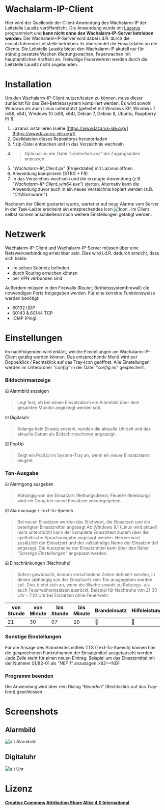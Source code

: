 # Wachalarm-IP-Client

Hier wird der Quellcode der Client-Anwendung des Wachalarm-IP der Leitstelle Lausitz veröffentlicht.
Die Anwendung wurde mit [Lazarus](https://www.lazarus-ide.org/) programmiert und **kann nicht ohne den Wachalarm-IP-Server betrieben werden**.
Der Wachalarm-IP-Server wird dabei i.d.R. durch die einsatzführende Leitstelle betrieben. Er übersendet die Einsatzdaten an die Clients.
Die Leitstelle Lausitz bietet den Wachalarm-IP akutell nur für ständig besetzte Wachen (Rettungswachen, Feuerwachen mit hauptamtlichen Kräften) an. Freiwillige Feuerwehren werden durch die Leitstelle Lausitz nicht angebunden.

# Installation

Um den Wachalarm-IP-Client nutzen/testen zu können, muss dieser zunächst für das Ziel-Betriebssystem kompiliert werden. Es wird sowohl Windows als auch Linux unterstützt (getestet mit Windows XP, Windows 7 (x86, x64), Windows 10 (x86, x64), Debian 7, Debian 8, Ubuntu, Raspberry Pi 1).
1. Lazarus installieren (siehe [https://www.lazarus-ide.org/](https://www.lazarus-ide.org/))
2. Quelldateien dieses Repositorys herunterladen
3. *.zip-Datei entpacken und in das Verzeichnis wechseln
4. >Optional: in der Datei *"credentials.res"* die Zugangsdaten anpassen
5. *"Wachalarm-IP_Client.lpi"* (Projektdatei) mit Lazarus öffnen
6. Anwendung kompilieren (STRG + F9)
7. In das Verzeichnis wechseln und die erzeugte Anwendung (z.B. *"Wachalarm-IP-Client_win64.exe"*) starten. 
Alternativ kann die Anwendung zuvor auch in ein neues Verzeichnis kopiert werden (z.B. *"C:\Wachalarm"*).

Nachdem der Client gestartet wurde, wartet er auf neue Alarme vom Server. In der Task-Leiste erscheint ein entsprechendes Icon ![Icon](https://user-images.githubusercontent.com/19272095/47442342-80ceff00-d7b2-11e8-8ab0-d1ed2914ec23.png "Tray-Icon") .
Im Client selbst können anschließend noch weitere Einstellungen getätigt werden.

# Netzwerk

Wachalarm-IP-Client und Wachalarm-IP-Server müssen über eine Netzwerkverbindung erreichbar sein. Dies wird i.d.R. dadurch erreicht, dass sich beide:

 - im selben Subnetz befinden
 - durch Routing erreichen können
 - per VPN verbunden sind

Außerdem müssen in den Firewalls (Router, Betriebssystemfirewall) die notwendigen Ports freigegeben werden. Für eine korrekte Funktionsweise werden benötigt:

 - 60132 UDP
 - 60143 & 60144 TCP
 - ICMP (Ping)

# Einstellungen
Im nachfolgenden wird erklärt, welche Einstellungen am Wachalarm-IP-Client getätig werden können. Das entsprechende Menü wird per Doppelklick / Rechtsklick auf das Tray-Icon geöffnet. Alle Einstellungen werden im Unterordner *"config"* in der Datei *"config.ini"* gespeichert.
### Bildschirmanzeige
:ballot_box_with_check: Alarmbild anzeigen
>Legt fest, ob bei einem Einsatzalarm ein Alarmbild über dem gesamten Monitor angezeigt werden soll.

:ballot_box_with_check: Digitaluhr
>Solange kein Einsatz ansteht, werden die aktuelle Uhrzeit und das aktuelle Datum als Bildschirmschoner angezeigt.

:ballot_box_with_check: PopUp
>Zeigt ein PopUp im System-Tray an, wenn ein neuer Einsatzalarm eingeht.

### Ton-Ausgabe
:ballot_box_with_check: Alarmgong ausgeben
>Abhängig von der Einsatzart (Rettungsdienst, Feuer/Hilfeleistung) wird ein Gong bei neuen Einsätzen wiedergegeben.

:ballot_box_with_check: Alarmansage / Text-To-Speech
>Bei neuen Einsätzen werden das Stichwort, die Einsatzart und die beteiligten Einsatzmittel angesagt
>Ab Windows 8.1 (Linux wird aktuell nicht unterstützt) kann der komplette Einsatztext zudem über die synthetische Sprachausgabe angesagt werden. Hierbei wird zusätzlich der Einsatzort und der vollständige Name der Einsatzmittel angesagt. Die Aussprache der Einsatzmittel kann über den Reiter *"Sonstige Einstellungen"* angepasst werden.

:ballot_box_with_check: Einschränkungen (Nachtruhe)

> Sofern gewünscht, können verschiedene Zeiten definiert werden, in denen (abhängig von der Einsatzart) kein Ton ausgegeben werden soll. Dies bietet sich an, wenn die Wache sowohl zu Rettungs- als auch Feuerwehreinsätzen ausrückt.
Beispiel für Nachtruhe von 21:30 Uhr - 7:10 Uhr bei Einsätzen ohne Feuerwehr:

|von Stunde|von Minute|bis Stunde|bis Minute|Brandeinsatz|Hilfeleistung|Rettungsdienst|Krankentransport|Sonstiges|
|--|--|--|--|--|--|--|--|--|
|21|30|07|10|:black_square_button:|:black_square_button:|:white_square_button:|:white_square_button:|:white_square_button:|
### Sonstige Einstellungen
Für die Ansage des Alarmtextes mittels TTS (Text-To-Speech) können hier die gesprochenen Funkrufnamen der Einsatzmittel ausgetauscht werden. Jede Zeile steht für einen neuen Eintrag.
Beispiel um das Einsatzmittel mit der Nummer 01/82-01 als *"NEF 1"* anzusagen:>82==NEF
### Programm beenden
Die Anwendung wird über den Dialog *"Beenden"* (Rechtsklick auf das Tray-Icon) geschlossen.

# Screenshots
## Alarmbild
![alt Alarmbild](https://user-images.githubusercontent.com/19272095/47442148-2766d000-d7b2-11e8-8b40-d80f7318ca1b.png "Beispiel eines Einsatzalarms")
## Digitaluhr
![alt Uhr](https://user-images.githubusercontent.com/19272095/47445560-8419b900-d7b9-11e8-8beb-48ab2da998bb.png "Beispiel Screenshots")

# Lizenz

#### [Creative Commons Attribution Share Alike 4.0 International](https://github.com/Robert-112/Wachalarm-IP-Client/blob/master/LICENSE.md)